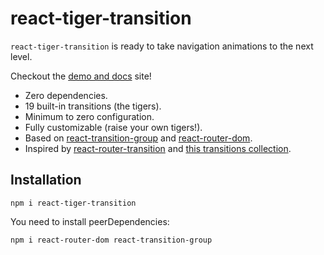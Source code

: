# react-tiger-transition

`react-tiger-transition` is ready to take navigation animations to the next level.

Checkout the [demo and docs](https://pedrobern.github.io/react-tiger-transition) site!

- Zero dependencies.
- 19 built-in transitions (the tigers).
- Minimum to zero configuration.
- Fully customizable (raise your own tigers!).
- Based on [react-transition-group](https://github.com/reactjs/react-transition-group) and [react-router-dom](https://github.com/ReactTraining/react-router).
- Inspired by [react-router-transition](https://github.com/maisano/react-router-transition) and [this transitions collection](https://tympanus.net/codrops/2013/05/07/a-collection-of-page-transitions/).

## Installation

`npm i react-tiger-transition`

You need to install peerDependencies:

`npm i react-router-dom react-transition-group`
